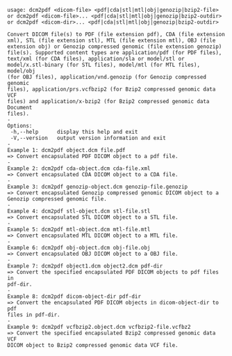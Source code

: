     usage: dcm2pdf <dicom-file> <pdf|cda|stl|mtl|obj|genozip|bzip2-file>
    or dcm2pdf <dicom-file>... <pdf|cda|stl|mtl|obj|genozip|bzip2-outdir>
    or dcm2pdf <dicom-dir>... <pdf|cda|stl|mtl|obj|genozip|bzip2-outdir>

    Convert DICOM file(s) to PDF (file extension pdf), CDA (file extension
    xml), STL (file extension stl), MTL (file extension mtl), OBJ (file
    extension obj) or Genozip compressed genomic (file extension genozip)
    file(s). Supported content types are application/pdf (for PDF files),
    text/xml (for CDA files), application/sla or model/stl or
    model/x.stl-binary (for STL files), model/mtl (for MTL files), model/obj
    (for OBJ files), application/vnd.genozip (for Genozip compressed genomic
    files), application/prs.vcfbzip2 (for Bzip2 compressed genomic data VCF
    files) and application/x-bzip2 (for Bzip2 compressed genomic data Document
    files).
    -
    Options:
     -h,--help      display this help and exit
     -V,--version   output version information and exit
    -
    Example 1: dcm2pdf object.dcm file.pdf
    => Convert encapsulated PDF DICOM object to a pdf file.
    -
    Example 2: dcm2pdf cda-object.dcm cda-file.xml
    => Convert encapsulated CDA DICOM object to a CDA file.
    -
    Example 3: dcm2pdf genozip-object.dcm genozip-file.genozip
    => Convert encapsulated Genozip compressed genomic DICOM object to a
    Genozip compressed genomic file.
    -
    Example 4: dcm2pdf stl-object.dcm stl-file.stl
    => Convert encapsulated STL DICOM object to a STL file.
    -
    Example 5: dcm2pdf mtl-object.dcm mtl-file.mtl
    => Convert encapsulated MTL DICOM object to a MTL file.
    -
    Example 6: dcm2pdf obj-object.dcm obj-file.obj
    => Convert encapsulated OBJ DICOM object to a OBJ file.
    -
    Example 7: dcm2pdf object1.dcm object2.dcm pdf-dir
    => Convert the specified encapsulated PDF DICOM objects to pdf files in
    pdf-dir.
    -
    Example 8: dcm2pdf dicom-object-dir pdf-dir
    => Convert the encapsulated PDF DICOM objects in dicom-object-dir to pdf
    files in pdf-dir.
    -
    Example 9: dcm2pdf vcfbzip2.object.dcm vcfbzip2-file.vcfbz2
    => Convert the specified encapsulated Bzip2 compressed genomic data VCF
    DICOM object to Bzip2 compressed genomic data VCF file.